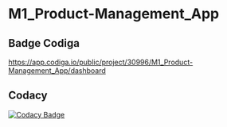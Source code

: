 # M1_Product-Management_App

## Badge Codiga
https://app.codiga.io/public/project/30996/M1_Product-Management_App/dashboard

## Codacy
[![Codacy Badge](https://app.codacy.com/project/badge/Grade/e90729901b754357a4435b2f72ae1fdd)](https://www.codacy.com/gh/Reddy426/M1_Product-Management_App/dashboard?utm_source=github.com&amp;utm_medium=referral&amp;utm_content=Reddy426/M1_Product-Management_App&amp;utm_campaign=Badge_Grade)
